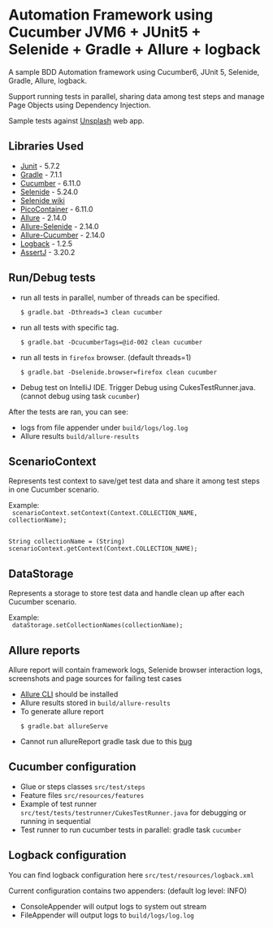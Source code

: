 # Automation Framework using Cucumber JVM6 + JUnit5 + Selenide + Gradle + Allure + logback

A sample BDD Automation framework using Cucumber6, JUnit 5, Selenide, Gradle, Allure, logback.

Support running tests in parallel, sharing data among test steps and manage Page Objects using Dependency Injection.

Sample tests against [Unsplash](https://unsplash.com/) web app. 

## Libraries Used

* [Junit](https://junit.org/junit5/docs/current/user-guide/) - 5.7.2
* [Gradle](https://gradle.org/guides) - 7.1.1
* [Cucumber](https://cucumber.io/docs/cucumber/) - 6.11.0
* [Selenide](https://rselenide.org/documentation.html) - 5.24.0
* [Selenide wiki](https://github.com/selenide/selenide/wiki)
* [PicoContainer](https://github.com/cucumber/cucumber-jvm/tree/main/picocontainer) - 6.11.0
* [Allure](https://docs.qameta.io/allure/) - 2.14.0
* [Allure-Selenide](https://selenide.org/documentation/reports.html) - 2.14.0
* [Allure-Cucumber](https://docs.qameta.io/allure/#_cucumber_jvm) - 2.14.0
* [Logback](http://logback.qos.ch/manual/index.html) - 1.2.5
* [AssertJ](https://assertj.github.io/doc/) - 3.20.2

## Run/Debug tests

* run all tests in parallel, number of threads can be specified.

  ```shell
  $ gradle.bat -Dthreads=3 clean cucumber
  ```

* run all tests with specific tag.

  ```shell
  $ gradle.bat -DcucumberTags=@id-002 clean cucumber
  ```

* run all tests in `firefox` browser. (default threads=1)
  ```shell
  $ gradle.bat -Dselenide.browser=firefox clean cucumber 
  ```

* Debug test on IntelliJ IDE.
Trigger Debug using CukesTestRunner.java. (cannot debug using task `cucumber`)


After the tests are ran, you can see:
* logs from file appender under `build/logs/log.log`
* Allure results `build/allure-results`

## ScenarioContext

Represents test context to save/get test data and share it among test steps in one Cucumber scenario.  

Example:  
<code>
scenarioContext.setContext(Context.COLLECTION_NAME, collectionName);
</code>

<code>
String collectionName = (String) scenarioContext.getContext(Context.COLLECTION_NAME);
</code>

## DataStorage
Represents a storage to store test data and handle clean up after each Cucumber scenario.  

Example:  
<code>
dataStorage.setCollectionNames(collectionName);
</code>


## Allure reports
Allure report will contain framework logs, Selenide browser interaction logs, screenshots and page sources for 
failing test cases

* [Allure CLI](https://docs.qameta.io/allure/#_commandline) should be installed
* Allure results stored in `build/allure-results`
* To generate allure report
  ```shell
  $ gradle.bat allureServe
  ```
* Cannot run allureReport gradle task due to this [bug](https://github.com/allure-framework/allure-gradle/issues/60)


## Cucumber configuration

* Glue or steps classes `src/test/steps`
* Feature files `src/resources/features`
* Example of test runner `src/test/tests/testrunner/CukesTestRunner.java` for debugging or running in sequential
* Test runner to run cucumber tests in parallel: gradle task `cucumber`


## Logback configuration

You can find logback configuration here `src/test/resources/logback.xml`

Current configuration contains two appenders:
(default log level: INFO)

* ConsoleAppender will output logs to system out stream
* FileAppender will output logs to `build/logs/log.log` 